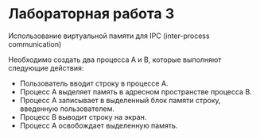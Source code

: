 # Лабораторная работа 3  
Использование виртуальной памяти для IPC (inter-process communication)

Необходимо создать два процесса A и B, которые выполняют следующие действия:
- Пользователь вводит строку в процессе А.
- Процесс A выделяет память в адресном пространстве процесса B.
- Процесс А записывает в выделенный блок памяти строку, введенную пользователем.
- Процесс B выводит строку на экран. 
- Процесс А освобождает выделенную память.   
